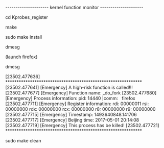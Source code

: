 --------------------- kernel function monitor ---------------------



cd Kprobes_register

make

sudo make install

dmesg

(launch firefox)

dmesg

[23502.477636] *************************************************************
[23502.477641] [Emergency] A high-risk function is called!!!
[23502.477677] [Emergency] Function name: _do_fork
[23502.477680] [Emergency] Process information: pid:  14440 |comm:   firefox
[23502.477711] [Emergency] Register information: rdi: 00000011  rsi: 00000000  rdx: 00000000  rcx: 00000000  r8: 00000000  r9: 00000000
[23502.477715] [Emergency] Timestamp: 1493640848.141706
[23502.477717] [Emergency] Beijing time: 2017-05-01 20:14:08 
[23502.477719] [Emergency] This process has be killed!
[23502.477721] *************************************************************

sudo make clean
